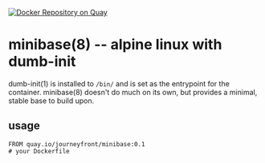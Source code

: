 [![Docker Repository on Quay](https://quay.io/repository/journeyfront/minibase/status "Docker Repository on Quay")](https://quay.io/repository/journeyfront/minibase)

minibase(8) -- alpine linux with dumb-init
==========================================

dumb-init(1) is installed to `/bin/` and is set as the entrypoint
for the container. minibase(8) doesn't do much on its own, but
provides a minimal, stable base to build upon.

## usage

```
FROM quay.io/journeyfront/minibase:0.1
# your Dockerfile
```

